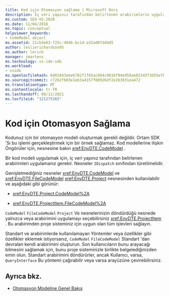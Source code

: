 ```yaml
---
title: Kod için Otomasyon sağlama | Microsoft Docs
description: İç veri yapınız tarafından belirlenen arabirimlerin uygulanması için bir kod modeli uygulama hakkında bilgi edinin.
ms.custom: SEO-VS-2020
ms.date: 11/04/2016
ms.topic: conceptual
helpviewer_keywords:
- CodeModel object
ms.assetid: 21cb3e63-f25c-404b-bc1d-a32ad0fdd4d5
author: leslierichardson95
ms.author: lerich
manager: jmartens
ms.technology: vs-ide-sdk
ms.workload:
- vssdk
ms.openlocfilehash: 6d81843ebe6782f1f65acb64c0816f94e958ae82343f3d55efb4dbd8094e9625
ms.sourcegitcommit: c72b2f603e1eb3a4157f00926df2e263831ea472
ms.translationtype: MT
ms.contentlocale: tr-TR
ms.lasthandoff: 08/12/2021
ms.locfileid: "121275365"
---
```

# <a name="providing-automation-for-code"></a>Kod için Otomasyon Sağlama
Kodunuz için bir otomasyon modeli oluşturmak gerekli değildir. Ortam SDK 'Sı bu işlemi gerçekleştirmek için bir örnek sağlamaz. Kod modellerine ilişkin Öngörüler için, nesnesine bakın <xref:EnvDTE.CodeModel> .

 Bir kod modeli uygulamak için, iç veri yapınız tarafından belirlenen arabirimleri uygulamanız gerekir. Nesneler `IDispatch` sınıfından türetilmelidir.

 Genişletmediğiniz nesneler <xref:EnvDTE.CodeModel> ve <xref:EnvDTE.FileCodeModel> <xref:EnvDTE.Project> nesnesinden kullanılabilir ve aşağıdaki gibi görünür:

- <xref:EnvDTE.Project.CodeModel%2A>

- <xref:EnvDTE.ProjectItem.FileCodeModel%2A>

 `CodeModel` `FileCodeModel` `Project` Ve nesnelerinizin döndürdüğü nesnede yalnızca veya arabirimini uygulamayı seçebilirsiniz <xref:EnvDTE.ProjectItem> . Bu arabirimden proje sisteminiz için uygun olan tüm işlevleri sağlayın.

 Standart ve arabirimlerde kullanılamayan Yöntemler veya özellikler gibi özellikler eklemek istiyorsanız, `CodeModel` `FileCodeModel` Standart 'dan devralan kendi arabirimini oluşturun. Son kullanıcıların bunu arayacağı bilmesini sağlamak için, bunu proje sisteminizle birlikte belgelediğinizden emin olun. Standart arabirimini döndürürler, ancak Kullanıcı, varsa, `QueryInterface` Bu yöntemi çağırabilir veya varsa arayüzüne çevirebilirsiniz.

## <a name="see-also"></a>Ayrıca bkz.
- [Otomasyon Modeline Genel Bakış](../../extensibility/internals/automation-model-overview.md)
